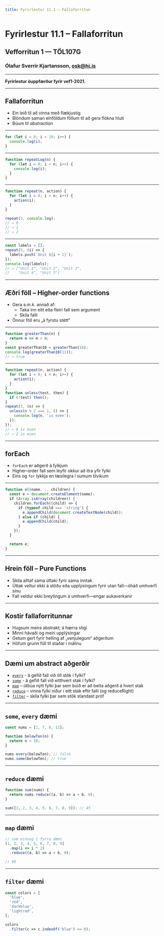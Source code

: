 ```yaml
---
title: Fyrirlestur 11.1 – Fallaforritun
---
```


# Fyrirlestur 11.1 – Fallaforritun

## Vefforritun 1 — TÖL107G

### Ólafur Sverrir Kjartansson, [osk@hi.is](mailto:osk@hi.is)

---

**Fyrirlestur óuppfærður fyrir vef1-2021.**

---

## Fallaforritun

* Ein leið til að vinna með flækjustig
* Blöndum saman einföldum föllum til að gera flókna hluti
* Búum til _abstraction_

***

```javascript
for (let i = 0; i < 10; i++) {
  console.log(i);
}
```

***

<!-- eslint-disable no-unused-vars -->

```javascript
function repeatLog(n) {
  for (let i = 0; i < n; i++) {
    console.log(i);
  }
}
```

***

<!-- eslint-disable no-undef -->

```javascript
function repeat(n, action) {
  for (let i = 0; i < n; i++) {
    action(i);
  }
}

repeat(3, console.log);
// → 0
// → 1
// → 2
```

***

<!-- eslint-disable no-undef -->

```javascript
const labels = [];
repeat(5, (i) => {
  labels.push(`Unit ${i + 1}`);
});
console.log(labels);
// → ["Unit 1", "Unit 2", "Unit 3",
//    "Unit 4", "Unit 5"]
```

***

## Æðri föll – Higher-order functions

* Gera a.m.k. annað af:
  * Taka inn eitt eða fleiri fall sem argument
  * Skila falli
* Önnur föll eru „á fyrstu stétt“

***

```javascript
function greaterThan(n) {
  return m => m > n;
}
const greaterThan10 = greaterThan(10);
console.log(greaterThan10(11));
// → true
```

***

```javascript
function repeat(n, action) {
  for (let i = 0; i < n; i++) {
    action(i);
  }
}
function unless(test, then) {
  if (!test) then();
}
repeat(3, (n) => {
  unless(n % 2 === 1, () => {
    console.log(n, 'is even');
  });
});
// → 0 is even
// → 2 is even
```

***

## forEach

* `forEach` er aðgerð á fylkjum
* Higher-order fall sem leyfir okkur að ítra yfir fylki
* Eins og `for` lykkja en læsilegra í sumum tilvikum

***

<!-- eslint-disable no-unused-vars -->

```javascript
function el(name, ...children) {
  const e = document.createElement(name);
  if (Array.isArray(children)) {
    children.forEach((child) => {
      if (typeof child === 'string') {
        e.appendChild(document.createTextNode(child));
      } else if (child) {
        e.appendChild(child);
      }
    });
  }

  return e;
}
```

***

## Hrein föll – Pure Functions

* Skila alltaf sama úttaki fyrir sama inntak
* Úttak veltur ekki á stöðu eða upplýsingum fyrir utan fall—óháð umhverfi sínu
* Fall veldur ekki breytingum á umhverfi—engar aukaverkanir

***

## Kostir fallaforritunnar

* Hugsum meira abstrakt; á hærra stigi
* Minni hávaði og meiri upplýsingar
* Getum gert fyrir helling af „venjulegum“ aðgerðum
* Höfum grunn föll til staðar í málinu

***

## Dæmi um abstract aðgerðir

* [`every`](https://developer.mozilla.org/en-US/docs/Web/JavaScript/Reference/Global_Objects/Array/every) - á gefið fall við öll stök í fylki?
* [`some`](https://developer.mozilla.org/en/docs/Web/JavaScript/Reference/Global_Objects/Array/some) - á gefið fall við eitthvert stak í fylki?
* [`map`](https://developer.mozilla.org/en/docs/Web/JavaScript/Reference/Global_Objects/Array/map) – útbúa nýtt fylki þar sem búið er að beita aðgerð á hvert stak
* [`reduce`](https://developer.mozilla.org/en-US/docs/Web/JavaScript/Reference/Global_Objects/Array/Reduce) – vinna fylki niður í eitt stak eftir falli (og reduceRight)
* [`filter`](https://developer.mozilla.org/en/docs/Web/JavaScript/Reference/Global_Objects/Array/filter) – skila fylki þar sem stök standast próf

***

## `some`, `every` dæmi

```javascript
const nums = [1, 7, 8, 11];

function belowTen(n) {
  return n < 10;
}

nums.every(belowTen); // false
nums.some(belowTen); // true
```

***

## `reduce` dæmi

```javascript
function sum(nums) {
  return nums.reduce((a, b) => a + b, 0);
}

sum([1, 2, 3, 4, 5, 6, 7, 8, 9]); // 45
```

***

## `map` dæmi

```javascript
// sum einsog í fyrra dæmi
[1, 2, 3, 4, 5, 6, 7, 8, 9]
  .map(i => i * 2)
  .reduce((a, b) => a + b, 0);

// 90
```

***

## `filter` dæmi

```javascript
const colors = [
  'blue',
  'red',
  'darkblue',
  'lightred',
];

colors
  .filter(c => c.indexOf('blue') >= 0);
```
